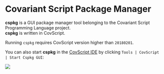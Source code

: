 # Covariant Script Package Manager

**cspkg** is a GUI package manager tool belonging to the Covariant Script Programming Language project.  
**cspkg** is written in CovScript.

Running `cspkg` requires CovScript version higher than `20180201`.

You can also start **cspkg** in the [CovScript IDE](https://plugins.jetbrains.com/plugin/10326-covscript) by clicking `Tools | CovScript | Start Cspkg GUI`:

![](https://plugins.jetbrains.com/files/10326/screenshot_17905.png)
